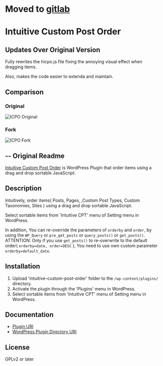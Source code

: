 # Moved to [gitlab](https://gitlab.com/wp-dev-tools/intuitive-custom-post-order)

# Intuitive Custom Post Order

## Updates Over Original Version

Fully rewrites the hicpo.js file fixing the annoying visual effect when dragging items.

Also, makes the code easier to extenda and maintain.

## Comparison

### Original
![ICPO Original](https://media.giphy.com/media/9DyWeUTPj8tJVAYP7S/giphy.gif)

### Fork
![ICPO Fork](https://media.giphy.com/media/1eEDVzeEPCneshPPaT/giphy.gif)

## -- Original Readme

<a href="http://hijiriworld.com/web/plugins/intuitive-custom-post-order/">Intuitive Custom Post Order</a> is WordPress Plugin that order items using a drag and drop sortable JavaScript.

## Description

Intuitively, order items( Posts, Pages, ,Custom Post Types, Custom Taxonomies, Sites ) using a drag and drop sortable JavaScript.

Select sortable items from 'Intuitive CPT' menu of Setting menu in WordPress.

In addition, You can re-override the parameters of `orderby` and `order`, by using the `WP_Query` or `pre_get_posts` or `query_posts()` or `get_posts()`.<br>
ATTENTION: Only if you use `get_posts()` to re-overwrite to the default order( `orderby=date, order=DESC` ), You need to use own custom parameter `orderby=default_date`.

## Installation

1. Upload 'intuitive-custom-post-order' folder to the `/wp-content/plugins/` directory.
2. Activate the plugin through the 'Plugins' menu in WordPress.
3. Select sortable items from 'Intuitive CPT' menu of Setting menu in WordPress.

## Documentation

* <a href="http://hijiriworld.com/web/plugins/intuitive-custom-post-order/">Plugin URI</a>
* <a href="https://wordpress.org/plugins/intuitive-custom-post-order/">WordPress Plugin Directory URI</a>

## License

GPLv2 or later
